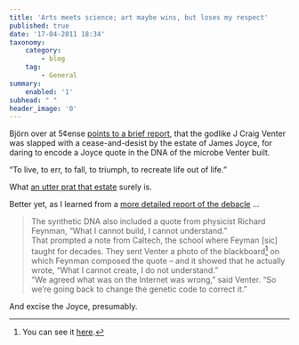 ```yaml
---
title: 'Arts meets science; art maybe wins, but loses my respect'
published: true
date: '17-04-2011 18:34'
taxonomy:
    category:
        - blog
    tag:
        - General
summary:
    enabled: '1'
subhead: " "
header_image: '0'
---
```


Björn over at 5¢ense [points to a brief report](https://5cense.com/11/5c_flash_Q2_2011.htm), that the godlike J Craig Venter was slapped with a cease-and-desist by the estate of James Joyce, for daring to encode a Joyce quote in the DNA of the microbe Venter built. 

“To live, to err, to fall, to triumph, to recreate life out of life.”

What [an utter prat that estate](https://www.newyorker.com/magazine/2006/06/19/the-injustice-collector) surely is.

Better yet, as I learned from a [more detailed report of the debacle](https://blogs.forbes.com/davidewalt/2011/03/14/craig-venters-genetic-typo/) ...

> The synthetic DNA also included a quote from physicist Richard Feynman, “What I cannot build, I cannot understand.”  
> That prompted a note from Caltech, the school where Feyman [sic] taught for decades. They sent Venter a photo of the blackboard[^fn1] on which Feynman composed the quote – and it showed that he actually wrote, “What I cannot create, I do not understand.”  
> “We agreed what was on the Internet was wrong,” said Venter. “So we’re going back to change the genetic code to correct it.”

And excise the Joyce, presumably.

[^fn1]: You can see it [here](http://subrealism.blogspot.com/2011/04/what-i-cannot-build-i-cannot-understand.html). 

